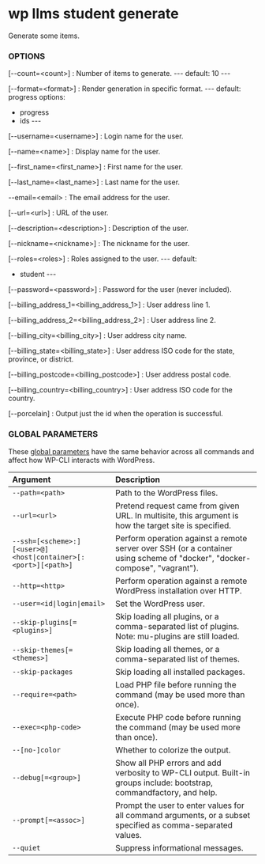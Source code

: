 # wp llms student generate

Generate some items.

### OPTIONS

[\--count=&lt;count&gt;]
: Number of items to generate.
\---
default: 10
\---

[\--format=&lt;format&gt;]
: Render generation in specific format.
\---
default: progress
options:
  - progress
  - ids
\---

[\--username=&lt;username&gt;]
: Login name for the user.

[\--name=&lt;name&gt;]
: Display name for the user.

[\--first_name=&lt;first_name&gt;]
: First name for the user.

[\--last_name=&lt;last_name&gt;]
: Last name for the user.

\--email=&lt;email&gt;
: The email address for the user.

[\--url=&lt;url&gt;]
: URL of the user.

[\--description=&lt;description&gt;]
: Description of the user.

[\--nickname=&lt;nickname&gt;]
: The nickname for the user.

[\--roles=&lt;roles&gt;]
: Roles assigned to the user.
\---
default:
  - student
\---

[\--password=&lt;password&gt;]
: Password for the user (never included).

[\--billing_address_1=&lt;billing_address_1&gt;]
: User address line 1.

[\--billing_address_2=&lt;billing_address_2&gt;]
: User address line 2.

[\--billing_city=&lt;billing_city&gt;]
: User address city name.

[\--billing_state=&lt;billing_state&gt;]
: User address ISO code for the state, province, or district.

[\--billing_postcode=&lt;billing_postcode&gt;]
: User address postal code.

[\--billing_country=&lt;billing_country&gt;]
: User address ISO code for the country.

[\--porcelain]
: Output just the id when the operation is successful.

### GLOBAL PARAMETERS

These [global parameters](https://make.wordpress.org/cli/handbook/config/) have the same behavior across all commands and affect how WP-CLI interacts with WordPress.

| **Argument**    | **Description**              |
|:----------------|:-----------------------------|
| `--path=<path>` | Path to the WordPress files. |
| `--url=<url>` | Pretend request came from given URL. In multisite, this argument is how the target site is specified. |
| `--ssh=[<scheme>:][<user>@]<host\|container>[:<port>][<path>]` | Perform operation against a remote server over SSH (or a container using scheme of "docker", "docker-compose", "vagrant"). |
| `--http=<http>` | Perform operation against a remote WordPress installation over HTTP. |
| `--user=<id\|login\|email>` | Set the WordPress user. |
| `--skip-plugins[=<plugins>]` | Skip loading all plugins, or a comma-separated list of plugins. Note: mu-plugins are still loaded. |
| `--skip-themes[=<themes>]` | Skip loading all themes, or a comma-separated list of themes. |
| `--skip-packages` | Skip loading all installed packages. |
| `--require=<path>` | Load PHP file before running the command (may be used more than once). |
| `--exec=<php-code>` | Execute PHP code before running the command (may be used more than once). |
| `--[no-]color` | Whether to colorize the output. |
| `--debug[=<group>]` | Show all PHP errors and add verbosity to WP-CLI output. Built-in groups include: bootstrap, commandfactory, and help. |
| `--prompt[=<assoc>]` | Prompt the user to enter values for all command arguments, or a subset specified as comma-separated values. |
| `--quiet` | Suppress informational messages. |
